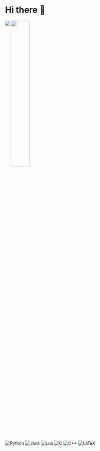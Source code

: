 # Hi there 👋
<!-- ![endoxide's GitHub stats](https://github-readme-stats.vercel.app/api?username=endergamerplasma&show_icons=true&theme=tokyonight)
[![Top Langs](https://github-readme-stats.vercel.app/api/top-langs/?username=endergamerplasma&layout=compact)](https://github.com/anuraghazra/github-readme-stats) -->

<img align="left" src="https://github-readme-stats.vercel.app/api?username=endergamerplasma&show_icons=true&theme=tokyonight">
<img width="35%" src="https://github-readme-stats.vercel.app/api/top-langs/?username=endergamerplasma&layout=compact">

![Python](https://img.shields.io/badge/python-3670A0?style=for-the-badge&logo=python&logoColor=ffdd54)
![Java](https://img.shields.io/badge/java-%23ED8B00.svg?style=for-the-badge&logo=openjdk&logoColor=white)
![Lua](https://img.shields.io/badge/lua-%232C2D72.svg?style=for-the-badge&logo=lua&logoColor=white)
![C](https://img.shields.io/badge/c-%2300599C.svg?style=for-the-badge&logo=c&logoColor=white)
![C++](https://img.shields.io/badge/c++-%2300599C.svg?style=for-the-badge&logo=c%2B%2B&logoColor=white)
![LaTeX](https://img.shields.io/badge/latex-%23008080.svg?style=for-the-badge&logo=latex&logoColor=white)

<!--
**endergamerplasma/endergamerplasma** is a ✨ _special_ ✨ repository because its `README.md` (this file) appears on your GitHub profile.

Here are some ideas to get you started:

- 🔭 I’m currently working on ...
- 🌱 I’m currently learning ...
- 👯 I’m looking to collaborate on ...
- 🤔 I’m looking for help with ...
- 💬 Ask me about ...
- 📫 How to reach me: ...
- 😄 Pronouns: ...
- ⚡ Fun fact: ...
-->
